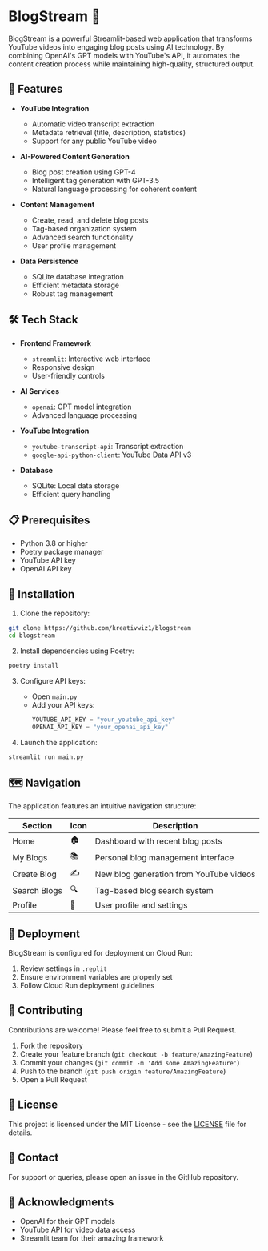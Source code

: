 # BlogStream 📖

BlogStream is a powerful Streamlit-based web application that transforms YouTube videos into engaging blog posts using AI technology. By combining OpenAI's GPT models with YouTube's API, it automates the content creation process while maintaining high-quality, structured output.

## 🌟 Features

- **YouTube Integration**
  - Automatic video transcript extraction
  - Metadata retrieval (title, description, statistics)
  - Support for any public YouTube video

- **AI-Powered Content Generation**
  - Blog post creation using GPT-4
  - Intelligent tag generation with GPT-3.5
  - Natural language processing for coherent content

- **Content Management**
  - Create, read, and delete blog posts
  - Tag-based organization system
  - Advanced search functionality
  - User profile management

- **Data Persistence**
  - SQLite database integration
  - Efficient metadata storage
  - Robust tag management

## 🛠️ Tech Stack

- **Frontend Framework**
  - `streamlit`: Interactive web interface
  - Responsive design
  - User-friendly controls

- **AI Services**
  - `openai`: GPT model integration
  - Advanced language processing

- **YouTube Integration**
  - `youtube-transcript-api`: Transcript extraction
  - `google-api-python-client`: YouTube Data API v3

- **Database**
  - SQLite: Local data storage
  - Efficient query handling

## 📋 Prerequisites

- Python 3.8 or higher
- Poetry package manager
- YouTube API key
- OpenAI API key

## 🚀 Installation

1. Clone the repository:
```bash
git clone https://github.com/kreativwiz1/blogstream
cd blogstream
```

2. Install dependencies using Poetry:
```bash
poetry install
```

3. Configure API keys:
   - Open `main.py`
   - Add your API keys:
     ```python
     YOUTUBE_API_KEY = "your_youtube_api_key"
     OPENAI_API_KEY = "your_openai_api_key"
     ```

4. Launch the application:
```bash
streamlit run main.py
```

## 🗺️ Navigation

The application features an intuitive navigation structure:

| Section | Icon | Description |
|---------|------|-------------|
| Home | 🏠 | Dashboard with recent blog posts |
| My Blogs | 📚 | Personal blog management interface |
| Create Blog | ✍️ | New blog generation from YouTube videos |
| Search Blogs | 🔍 | Tag-based blog search system |
| Profile | 👤 | User profile and settings |

## 🚢 Deployment

BlogStream is configured for deployment on Cloud Run:

1. Review settings in `.replit`
2. Ensure environment variables are properly set
3. Follow Cloud Run deployment guidelines

## 🤝 Contributing

Contributions are welcome! Please feel free to submit a Pull Request.

1. Fork the repository
2. Create your feature branch (`git checkout -b feature/AmazingFeature`)
3. Commit your changes (`git commit -m 'Add some AmazingFeature'`)
4. Push to the branch (`git push origin feature/AmazingFeature`)
5. Open a Pull Request

## 📝 License

This project is licensed under the MIT License - see the [LICENSE](LICENSE) file for details.

## 📮 Contact

For support or queries, please open an issue in the GitHub repository.

## 🙏 Acknowledgments

- OpenAI for their GPT models
- YouTube API for video data access
- Streamlit team for their amazing framework
